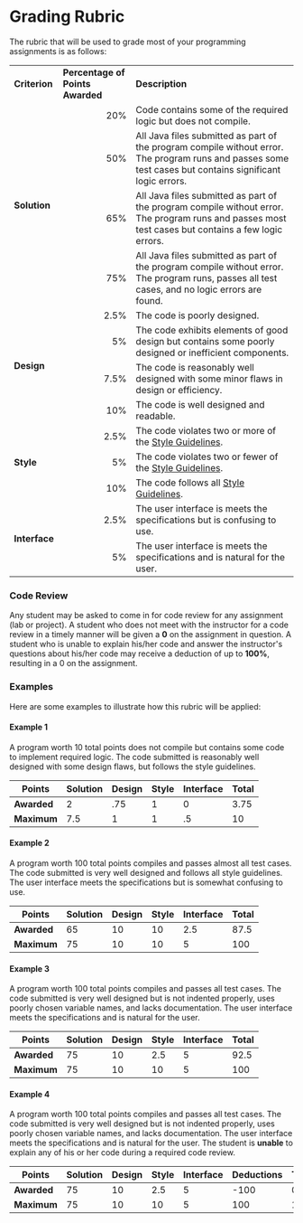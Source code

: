 Grading Rubric
==============

The rubric that will be used to grade most of your programming assignments is as follows:

<table>
	<tr>
		<td><strong>Criterion</strong></td>
		<td><strong>Percentage of Points Awarded</strong></td>
		<td><strong>Description</strong></td>
	</tr>
	<tr>
		<td rowspan="4"><strong>Solution</strong</td>
		<td align="right">20%</td>
		<td>Code contains some of the required logic but does not compile.</td>
	</tr>	
	<tr>
		<td align="right">50%</td>
		<td>All Java files submitted as part of the program compile without error. The program runs and passes some test cases but contains significant logic errors.</td>
	</tr>	
	<tr>
		<td align="right">65%</td>
		<td>All Java files submitted as part of the program compile without error. The program runs and passes most test cases but contains a few logic errors. </td>
	</tr>	
	<tr>
		<td align="right">75%</td>
		<td>All Java files submitted as part of the program compile without error. The program runs, passes all test cases, and no logic errors are found.</td>
	</tr>	
	<tr>
		<td rowspan="4"><strong>Design</strong></td>
		<td align="right">2.5%</td>
		<td>The code is poorly designed.</td>
	</tr>	
	<tr>
		<td align="right">5%</td>
		<td>The code exhibits elements of good design but contains some poorly designed  or inefficient components.</td>
	</tr>	
	<tr>
		<td align="right">7.5%</td>
		<td>The code is reasonably well designed with some minor flaws in design or efficiency.</td>
	</tr>	
	<tr>
		<td align="right">10%</td>
		<td>The code is well designed and readable.</td>
	</tr>	
	<tr>
		<td rowspan="3"><strong>Style</strong></td>
		<td align="right">2.5%</td>
		<td>The code violates two or more of the <a href="https://github.com/CS112-F16/notes/blob/master/style.md">Style Guidelines</a>.</td>
	</tr>	
	<tr>
		<td align="right">5%</td>
		<td>The code violates two or fewer of the <a href="https://github.com/CS112-F16/notes/blob/master/style.md">Style Guidelines</a>.</td>
	</tr>	
	<tr>
		<td align="right">10%</td>
		<td>The code follows all <a href="https://github.com/CS112-F16/notes/blob/master/style.md">Style Guidelines</a>.</td>
	</tr>	
	<tr>
		<td rowspan="2"><strong>Interface</strong></td>
		<td align="right">2.5%</td>
		<td>The user interface is meets the specifications but is confusing to use.</td>
	</tr>	
	<tr>
		<td align="right">5%</td>
		<td>The user interface is meets the specifications and is natural for the user.</td>
	</tr>	
	

</table>

### Code Review
Any student may be asked to come in for code review for any assignment (lab or project). A student who does not meet with the instructor for a code review in a timely manner will be given a **0** on the assignment in question. A student who is unable to explain his/her code and answer the instructor's questions about his/her code may receive a deduction of up to **100%**, resulting in a 0 on the assignment.

### Examples
Here are some examples to illustrate how this rubric will be applied:

#### Example 1
A program worth 10 total points does not compile but contains some code to implement required logic. The code submitted is reasonably well designed with some design flaws, but follows the style guidelines. 

| Points | Solution | Design | Style | Interface | Total |
| ------ | -------- | ------ | ----- | --------- | ----- | 
| **Awarded** | 2 | .75 | 1 | 0 | 3.75 | 
| **Maximum** | 7.5 | 1 | 1 | .5 | 10 | 

#### Example 2
A program worth 100 total points compiles and passes almost all test cases. The code submitted is very well designed and follows all style guidelines. The user interface meets the specifications but is somewhat confusing to use.

| Points | Solution | Design | Style | Interface | Total |
| ------ | -------- | ------ | ----- | --------- | ----- | 
| **Awarded** |65 | 10 | 10 | 2.5 | 87.5 | 
| **Maximum** | 75 | 10 | 10 | 5 | 100 | 

#### Example 3
A program worth 100 total points compiles and passes all test cases. The code submitted is very well designed but is not indented properly, uses poorly chosen variable names, and lacks documentation. The user interface meets the specifications and is natural for the user.

| Points | Solution | Design | Style | Interface | Total |
| ------ | -------- | ------ | ----- | --------- | ----- | 
| **Awarded** | 75 | 10 | 2.5 | 5 | 92.5 | 
| **Maximum** | 75 | 10 | 10 | 5 | 100 | 

#### Example 4
A program worth 100 total points compiles and passes all test cases. The code submitted is very well designed but is not indented properly, uses poorly chosen variable names, and lacks documentation. The user interface meets the specifications and is natural for the user. The student is **unable** to explain any of his or her code during a required code review.

| Points | Solution | Design | Style | Interface | Deductions | Total |
| ------ | -------- | ------ | ----- | --------- | ---------- | ----- | 
| **Awarded** | 75 | 10 | 2.5 | 5 | -100 | 0 | 
| **Maximum** | 75 | 10 | 10 | 5 | 100 | 100 | 


